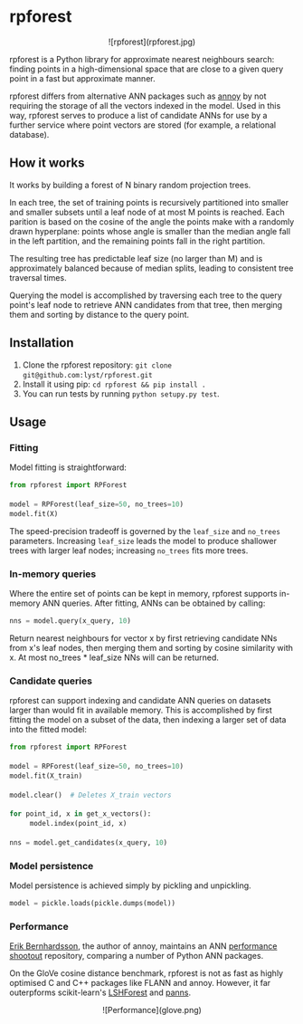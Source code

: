 # rpforest

<center>![rpforest](rpforest.jpg)</center>

rpforest is a Python library for approximate nearest neighbours search: finding points in a high-dimensional space that are close to a given query point in a fast but approximate manner.

rpforest differs from alternative ANN packages such as [annoy](https://github.com/spotify/annoy) by not requiring the storage of all the vectors indexed in the model. Used in this way, rpforest serves to produce a list of candidate ANNs for use by a further service where point vectors are stored (for example, a relational database).

## How it works

It works by building a forest of N binary random projection trees.

In each tree, the set of training points is recursively partitioned into smaller and smaller subsets until a leaf node of at most M points is reached. Each parition is based on the cosine of the angle the points make with a randomly drawn hyperplane: points whose angle is smaller than the median angle fall in the left partition, and the remaining points fall in the right partition.

The resulting tree has predictable leaf size (no larger than M) and is approximately balanced because of median splits, leading to consistent tree traversal times.

Querying the model is accomplished by traversing each tree to the query point's leaf node to retrieve ANN candidates from that tree, then merging them and sorting by distance to the query point.

## Installation

1. Clone the rpforest repository: `git clone git@github.com:lyst/rpforest.git`
2. Install it using pip: `cd rpforest && pip install .`
3. You can run tests by running `python setupy.py test`.

## Usage

### Fitting
Model fitting is straightforward:
```python
from rpforest import RPForest

model = RPForest(leaf_size=50, no_trees=10)
model.fit(X)
```
The speed-precision tradeoff is governed by the `leaf_size` and `no_trees` parameters. Increasing `leaf_size` leads the model to produce shallower trees with larger leaf nodes; increasing `no_trees` fits more trees.

### In-memory queries
Where the entire set of points can be kept in memory, rpforest supports in-memory ANN queries. After fitting, ANNs can be obtained by calling:
```python
nns = model.query(x_query, 10)
```
Return nearest neighbours for vector x by first retrieving candidate NNs from x's leaf nodes, then merging them and sorting by cosine similarity with x. At most no_trees * leaf_size NNs will can be returned.

### Candidate queries
rpforest can support indexing and candidate ANN queries on datasets larger than would fit in available memory. This is accomplished by first fitting the model on a subset of the data, then indexing a larger set of data into the fitted model:
```python
from rpforest import RPForest

model = RPForest(leaf_size=50, no_trees=10)
model.fit(X_train)

model.clear()  # Deletes X_train vectors

for point_id, x in get_x_vectors():
     model.index(point_id, x)

nns = model.get_candidates(x_query, 10)
```

### Model persistence
Model persistence is achieved simply by pickling and unpickling.
```python
model = pickle.loads(pickle.dumps(model))
```

### Performance
[Erik Bernhardsson](https://twitter.com/fulhack), the author of annoy, maintains an ANN [performance shootout](https://github.com/erikbern/ann-benchmarks) repository, comparing a number of Python ANN packages.

On the GloVe cosine distance benchmark, rpforest is not as fast as  highly optimised C and C++ packages like FLANN and annoy. However, it far outerpforms scikit-learn's [LSHForest](http://scikit-learn.org/stable/modules/generated/sklearn.neighbors.LSHForest.html) and [panns](https://github.com/ryanrhymes/panns).

<center>![Performance](glove.png)</center>
